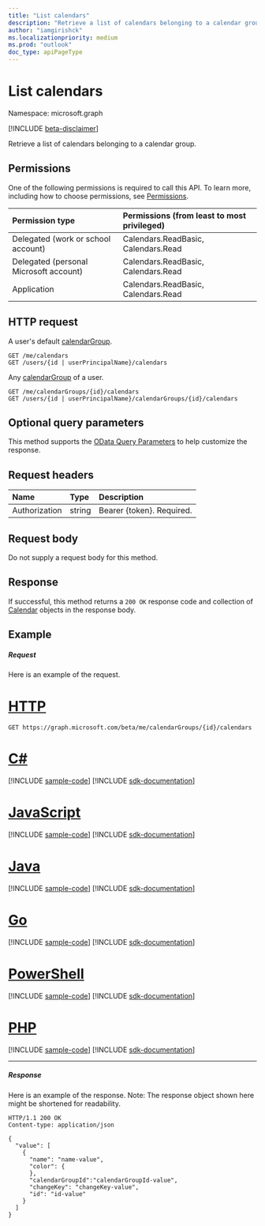 ```yaml
---
title: "List calendars"
description: "Retrieve a list of calendars belonging to a calendar group."
author: "iamgirishck"
ms.localizationpriority: medium
ms.prod: "outlook"
doc_type: apiPageType
---
```


# List calendars

Namespace: microsoft.graph

[!INCLUDE [beta-disclaimer](../../includes/beta-disclaimer.md)]

Retrieve a list of calendars belonging to a calendar group.

## Permissions

One of the following permissions is required to call this API. To learn more, including how to choose permissions, see [Permissions](/graph/permissions-reference).

| Permission type                        | Permissions (from least to most privileged) |
| :------------------------------------- | :------------------------------------------ |
| Delegated (work or school account)     | Calendars.ReadBasic, Calendars.Read         |
| Delegated (personal Microsoft account) | Calendars.ReadBasic, Calendars.Read         |
| Application                            | Calendars.ReadBasic, Calendars.Read         |

## HTTP request

<!-- { "blockType": "ignored" } -->

A user's default [calendarGroup](../resources/calendargroup.md).

```http
GET /me/calendars
GET /users/{id | userPrincipalName}/calendars
```

Any [calendarGroup](../resources/calendargroup.md) of a user.

```http
GET /me/calendarGroups/{id}/calendars
GET /users/{id | userPrincipalName}/calendarGroups/{id}/calendars
```

## Optional query parameters

This method supports the [OData Query Parameters](/graph/query-parameters) to help customize the response.

## Request headers

| Name          | Type   | Description               |
| :------------ | :----- | :------------------------ |
| Authorization | string | Bearer {token}. Required. |

## Request body

Do not supply a request body for this method.

## Response

If successful, this method returns a `200 OK` response code and collection of [Calendar](../resources/calendar.md) objects in the response body.

## Example

##### Request

Here is an example of the request.


# [HTTP](#tab/http)
<!-- {
  "blockType": "request",
  "name": "calendargroup_get_calendars"
}-->

```msgraph-interactive
GET https://graph.microsoft.com/beta/me/calendarGroups/{id}/calendars
```

# [C#](#tab/csharp)
[!INCLUDE [sample-code](../includes/snippets/csharp/calendargroup-get-calendars-csharp-snippets.md)]
[!INCLUDE [sdk-documentation](../includes/snippets/snippets-sdk-documentation-link.md)]

# [JavaScript](#tab/javascript)
[!INCLUDE [sample-code](../includes/snippets/javascript/calendargroup-get-calendars-javascript-snippets.md)]
[!INCLUDE [sdk-documentation](../includes/snippets/snippets-sdk-documentation-link.md)]

# [Java](#tab/java)
[!INCLUDE [sample-code](../includes/snippets/java/calendargroup-get-calendars-java-snippets.md)]
[!INCLUDE [sdk-documentation](../includes/snippets/snippets-sdk-documentation-link.md)]

# [Go](#tab/go)
[!INCLUDE [sample-code](../includes/snippets/go/calendargroup-get-calendars-go-snippets.md)]
[!INCLUDE [sdk-documentation](../includes/snippets/snippets-sdk-documentation-link.md)]

# [PowerShell](#tab/powershell)
[!INCLUDE [sample-code](../includes/snippets/powershell/calendargroup-get-calendars-powershell-snippets.md)]
[!INCLUDE [sdk-documentation](../includes/snippets/snippets-sdk-documentation-link.md)]

# [PHP](#tab/php)
[!INCLUDE [sample-code](../includes/snippets/php/calendargroup-get-calendars-php-snippets.md)]
[!INCLUDE [sdk-documentation](../includes/snippets/snippets-sdk-documentation-link.md)]

---


##### Response

Here is an example of the response. Note: The response object shown here might be shortened for readability.

<!-- {
  "blockType": "response",
  "truncated": true,
  "@odata.type": "microsoft.graph.calendar",
  "isCollection": true
} -->

```http
HTTP/1.1 200 OK
Content-type: application/json

{
  "value": [
    {
      "name": "name-value",
      "color": {
      },
      "calendarGroupId":"calendarGroupId-value",
      "changeKey": "changeKey-value",
      "id": "id-value"      
    }
  ]
}
```

<!-- uuid: 8fcb5dbc-d5aa-4681-8e31-b001d5168d79
2015-10-25 14:57:30 UTC -->

<!--
{
  "type": "#page.annotation",
  "description": "List calendars",
  "keywords": "",
  "section": "documentation",
  "tocPath": "",
  "suppressions": [
  ]
}
-->
